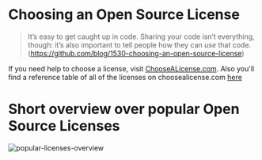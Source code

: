 # Choosing an Open Source License

>It’s easy to get caught up in code. Sharing your code isn’t everything, though: it’s also important to tell people how they can _use_ that code. (https://github.com/blog/1530-choosing-an-open-source-license)

If you need help to choose a license, visit [ChooseALicense.com](https://choosealicense.com/).
Also you'll find a reference table of all of the licenses on choosealicense.com [here](https://choosealicense.com/appendix/)

# Short overview over popular Open Source Licenses

![popular-licenses-overview](https://user-images.githubusercontent.com/8415124/29410036-2fe9f364-834f-11e7-9429-2f0da9987e04.png)
